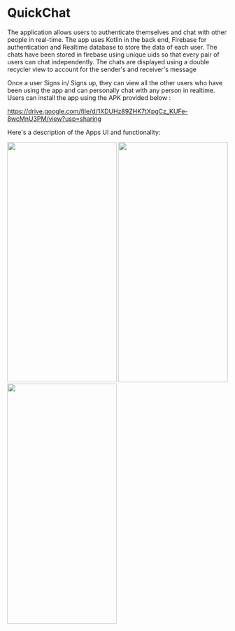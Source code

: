 # QuickChat

The application allows users to authenticate themselves and chat with other people in real-time. The app uses Kotlin in the back end, Firebase
for authentication and Realtime database to store the data of each user. The chats have been stored in firebase using unique uids so that every pair of users can chat independently. The chats are displayed using a double recycler view to account for the sender's and receiver's message

Once a user Signs in/ Signs up, they can view all the other users who have been using the app and can personally chat with any person in
realtime. Users can install the app using the APK provided below : 

https://drive.google.com/file/d/1XDUHz89ZHK7tXpgCz_KUFe-8wcMnU3PM/view?usp=sharing

Here's a description of the Apps UI and functionality:

<img src="https://github.com/5hrivathsa/QuickChat/assets/106436631/72f8cd95-9784-40aa-abc3-8cb86da3c6f1" width="250" height="550">         
<img src="https://github.com/5hrivathsa/QuickChat/assets/106436631/cb617ebf-077d-4022-bd10-ddf29bf1c31e" width="250" height="550">          
<img src="https://github.com/5hrivathsa/QuickChat/assets/106436631/e78e6411-ec2e-42b6-9fd7-ddcc3f1729cd" width="250" height="550">

